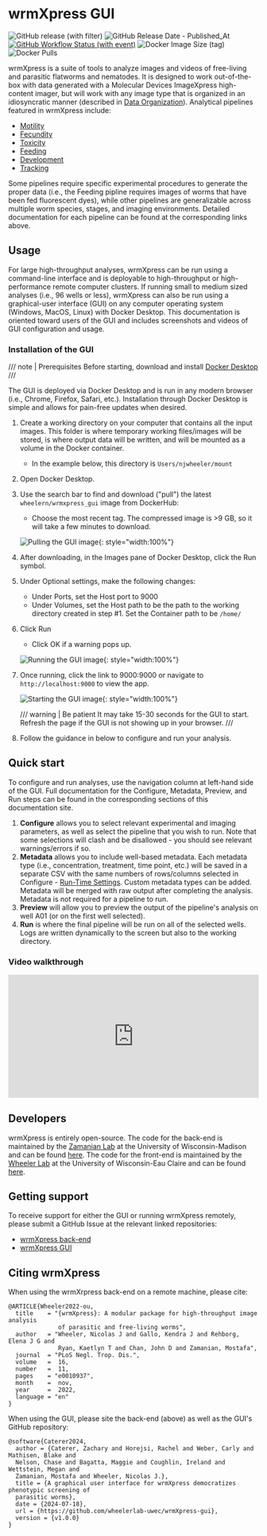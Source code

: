 # wrmXpress GUI

![GitHub release (with filter)](https://img.shields.io/github/v/release/wheelerlab-uwec/wrmXpress-gui)
![GitHub Release Date - Published_At](https://img.shields.io/github/release-date/wheelerlab-uwec/wrmxpress-gui)
[![GitHub Workflow Status (with event)](https://img.shields.io/github/actions/workflow/status/wheelerlab-uwec/wrmxpress-gui/push-docker-image.yml?event=release)](https://hub.docker.com/r/wheelern/wrmxpress_gui/tags)
![Docker Image Size (tag)](https://img.shields.io/docker/image-size/wheelern/wrmxpress_gui/latest)
![Docker Pulls](https://img.shields.io/docker/pulls/wheelern/wrmxpress_gui)

wrmXpress is a suite of tools to analyze images and videos of free-living and parasitic flatworms and nematodes. It is designed to work out-of-the-box with data generated with a Molecular Devices ImageXpress high-content imager, but will work with any image type that is organized in an idiosyncratic manner (described in [Data Organization](data_organization.md)). Analytical pipelines featured in wrmXpress include:

- [Motility](configuration/pipelines/motility.md)
- [Fecundity](configuration/pipelines/fecundity.md)
- [Toxicity](configuration/pipelines/toxicity.md)
- [Feeding](configuration/pipelines/feeding.md)
- [Development](configuration/pipelines/development.md)
- [Tracking](configuration/pipelines/tracking.md)

Some pipelines require specific experimental procedures to generate the proper data (i.e., the Feeding pipline requires images of worms that have been fed fluorescent dyes), while other pipelines are generalizable across multiple worm species, stages, and imaging environments. Detailed documentation for each pipeline can be found at the corresponding links above.

## Usage

For large high-throughput analyses, wrmXpress can be run using a command-line interface and is deployable to high-throughput or high-performance remote computer clusters. If running small to medium sized analyses (i.e., 96 wells or less), wrmXpress can also be run using a graphical-user interface (GUI) on any computer operating system (Windows, MacOS, Linux) with Docker Desktop. This documentation is oriented toward users of the GUI and includes screenshots and videos of GUI configuration and usage.

### Installation of the GUI

/// note | Prerequisites
Before starting, download and install [Docker Desktop](https://www.docker.com/products/docker-desktop/)
///

The GUI is deployed via Docker Desktop and is run in any modern browser (i.e., Chrome, Firefox, Safari, etc.). Installation through Docker Desktop is simple and allows for pain-free updates when desired.

1. Create a working directory on your computer that contains all the input images. This folder is where temporary working files/images will be stored, is where output data will be written, and will be mounted as a volume in the Docker container.
   - In the example below, this directory is `Users/njwheeler/mount`

2. Open Docker Desktop.
3. Use the search bar to find and download ("pull") the latest `wheelern/wrmxpress_gui` image from DockerHub:
   - Choose the most recent tag. The compressed image is >9 GB, so it will take a few minutes to download.

    ![Pulling the GUI image](img/pull.gif){: style="width:100%"}

4. After downloading, in the Images pane of Docker Desktop, click the Run symbol.
5. Under Optional settings, make the following changes:
   - Under Ports, set the Host port to 9000
   - Under Volumes, set the Host path to be the path to the working directory created in step #1. Set the Container path to be `/home/`
6. Click Run
   - Click OK if a warning pops up.
  
    ![Running the GUI image](img/run.gif){: style="width:100%"}

7. Once running, click the link to 9000:9000 or navigate to `http://localhost:9000` to view the app.

    ![Starting the GUI image](img/start.gif){: style="width:100%"}

    /// warning | Be patient
    It may take 15-30 seconds for the GUI to start. Refresh the page if the GUI is not showing up in your browser.
    ///

8. Follow the guidance in below to configure and run your analysis.

## Quick start

To configure and run analyses, use the navigation column at left-hand side of the GUI. Full documentation for the Configure, Metadata, Preview, and Run steps can be found in the corresponding sections of this documentation site.

1. **Configure** allows you to select relevant experimental and imaging parameters, as well as select the pipeline that you wish to run. Note that some selections will clash and be disallowed - you should see relevant warnings/errors if so.
2. **Metadata** allows you to include well-based metadata. Each metadata type (i.e., concentration, treatment, time point, etc.) will be saved in a separate CSV with the same numbers of rows/columns selected in Configure - [Run-Time Settings](configuration/runtime.md).
Custom metadata types can be added. Metadata will be merged with raw output after completing the analysis. Metadata is not required for a pipeline to run.
3. **Preview** will allow you to preview the output of the pipeline's analysis on well A01 (or on the first well selected).
4. **Run** is where the final pipeline will be run on all of the selected wells. Logs are written dynamically to the screen but also to the working directory.

### Video walkthrough

<div style="padding:49.12% 0 0 0;position:relative;"><iframe src="https://player.vimeo.com/video/986779390?badge=0&amp;autopause=0&amp;player_id=0&amp;app_id=58479" frameborder="0" allow="autoplay; fullscreen; picture-in-picture; clipboard-write" style="position:absolute;top:0;left:0;width:100%;height:100%;" title="wrmXpress GUI Walkthrough"></iframe></div><script src="https://player.vimeo.com/api/player.js"></script>

## Developers

wrmXpress is entirely open-source. The code for the back-end is maintained by the [Zamanian Lab](https://www.zamanianlab.org/) at the University of Wisconsin-Madison and can be found [here](https://github.com/zamanianlab/wrmXpress). The code for the front-end is maintained by the [Wheeler Lab](https://wheelerlab.bio/) at the University of Wisconsin-Eau Claire and can be found [here](https://github.com/wheelerlab-uwec/wrmXpress-gui).

## Getting support

To receive support for either the GUI or running wrmXpress remotely, please submit a GitHub Issue at the relevant linked repositories:

- [wrmXpress back-end](https://github.com/zamanianlab/wrmXpress)
- [wrmXpress GUI](https://github.com/wheelerlab-uwec/wrmXpress-gui)

## Citing wrmXpress

When using the wrmXrpress back-end on a remote machine, please cite:

    @ARTICLE{Wheeler2022-ou,
      title    = "{wrmXpress}: A modular package for high-throughput image analysis
                  of parasitic and free-living worms",
      author   = "Wheeler, Nicolas J and Gallo, Kendra J and Rehborg, Elena J G and
                  Ryan, Kaetlyn T and Chan, John D and Zamanian, Mostafa",
      journal  = "PLoS Negl. Trop. Dis.",
      volume   =  16,
      number   =  11,
      pages    = "e0010937",
      month    =  nov,
      year     =  2022,
      language = "en"
    }

When using the GUI, please site the back-end (above) as well as the GUI's GitHub repository:

    @software{Caterer2024,
      author = {Caterer, Zachary and Horejsi, Rachel and Weber, Carly and Mathisen, Blake and 
      Nelson, Chase and Bagatta, Maggie and Coughlin, Ireland and Wettstein, Megan and 
      Zamanian, Mostafa and Wheeler, Nicolas J.},
      title = {A graphical user interface for wrmXpress democratizes phenotypic screening of 
      parasitic worms},
      date = {2024-07-18},
      url = {https://github.com/wheelerlab-uwec/wrmXpress-gui},
      version = {v1.0.0}
    }
